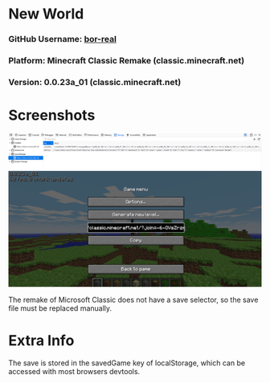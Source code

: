 # New World

### GitHub Username: [bor-real](https://github.com/bor-real)
### Platform: Minecraft Classic Remake (classic.minecraft.net)
### Version: 0.0.23a_01 (classic.minecraft.net)

# Screenshots

![Storage Tab of Firefox DevTools](Screenshots/Image1.png)
![In-game](Screenshots/Image2.png)

The remake of Microsoft Classic does not have a save selector, so the save file must be replaced manually.

# Extra Info

The save is stored in the savedGame key of localStorage, which can be accessed with most browsers devtools.
